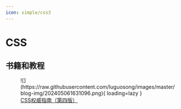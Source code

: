 ```yaml
---
icon: simple/css3
---
```


# CSS

## 书籍和教程

<figure markdown="span">
  ![](https://raw.githubusercontent.com/luguosong/images/master/blog-img/202405061631096.png){ loading=lazy }
  <figcaption><a href="https://book.douban.com/subject/33398314/">CSS权威指南（第四版）</a></figcaption>
</figure>
